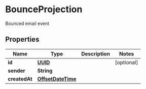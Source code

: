 

# BounceProjection

Bounced email event
## Properties

Name | Type | Description | Notes
------------ | ------------- | ------------- | -------------
**id** | [**UUID**](UUID) |  |  [optional]
**sender** | **String** |  | 
**createdAt** | [**OffsetDateTime**](OffsetDateTime) |  | 



